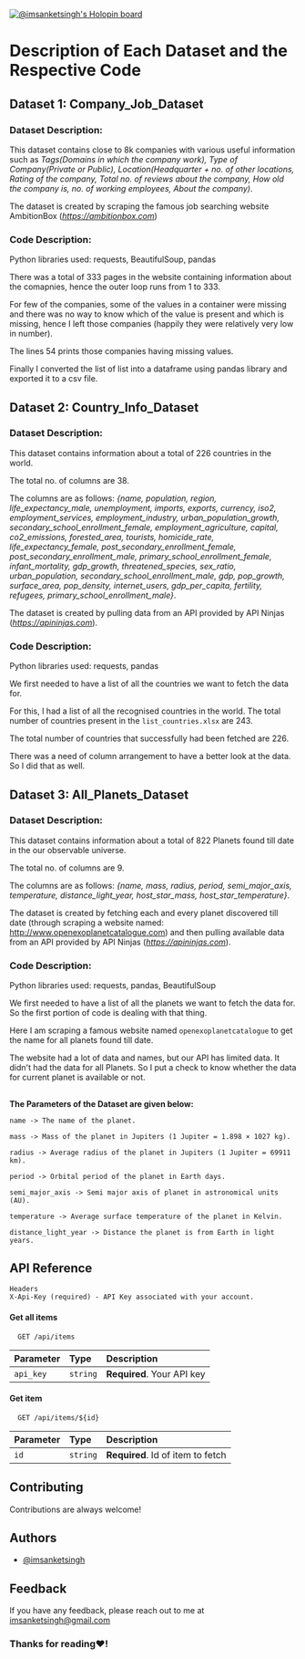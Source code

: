 
[![@imsanketsingh's Holopin board](https://holopin.me/imsanketsingh)](https://holopin.io/@imsanketsingh)

# Description of Each Dataset and the Respective Code

## Dataset 1: Company_Job_Dataset

### **Dataset Description:**
This dataset contains close to 8k companies with various useful information such as *Tags(Domains in which the company work), Type of Company(Private or Public), Location(Headquarter + no. of other locations, Rating of the company, Total no. of reviews about the company, How old the company is, no. of working employees, About the company)*.

The dataset is created by scraping the famous job searching website AmbitionBox (*https://ambitionbox.com*)

### **Code Description:**
Python libraries used: requests, BeautifulSoup, pandas

There was a total of 333 pages in the website containing information about the comapnies, hence the outer loop runs from 1 to 333.

For few of the companies, some of the values in a container were missing and there was no way to know which of the value is present and which is missing, hence I left those companies (happily they were relatively very low in number).

The lines 54 prints those companies having missing values.

Finally I converted the list of list into a dataframe using pandas library and exported it to a csv file.

##
## Dataset 2: Country_Info_Dataset

### **Dataset Description:**
This dataset contains information about a total of 226 countries in the world.

The total no. of columns are 38.

The columns are as follows: *{name, population, region, life_expectancy_male, unemployment, imports, exports, currency, iso2, employment_services, employment_industry, urban_population_growth, secondary_school_enrollment_female, employment_agriculture, capital, co2_emissions, forested_area, tourists, homicide_rate, life_expectancy_female, post_secondary_enrollment_female, post_secondary_enrollment_male, primary_school_enrollment_female, infant_mortality, gdp_growth, threatened_species, sex_ratio, urban_population, secondary_school_enrollment_male, gdp, pop_growth, surface_area, pop_density, internet_users, gdp_per_capita, fertility, refugees, primary_school_enrollment_male}*.

The dataset is created by pulling data from an API provided by API Ninjas (*https://apininjas.com*).

### **Code Description:**

Python libraries used: requests, pandas

We first needed to have a list of all the countries we want to fetch the data for.

For this, I had a list of all the recognised countries in the world. The total number of countries present in the ```list_countries.xlsx``` are 243.

The total number of countries that successfully had been fetched are 226.

There was a need of column arrangement to have a better look at the data. So I did that as well.

##
## Dataset 3: All_Planets_Dataset

### **Dataset Description:**
This dataset contains information about a total of 822 Planets found till date in the our observable universe.

The total no. of columns are 9.

The columns are as follows: *{name, mass, radius, period, semi_major_axis, temperature, distance_light_year, host_star_mass, host_star_temperature}*.

The dataset is created by fetching each and every planet discovered till date (through scraping a website named: http://www.openexoplanetcatalogue.com) and then pulling available data from an API provided by API Ninjas (*https://apininjas.com*).

### **Code Description:**

Python libraries used: requests, pandas, BeautifulSoup

We first needed to have a list of all the planets we want to fetch the data for. So the first portion of code is dealing with that thing.

Here I am scraping a famous website named ```openexoplanetcatalogue``` to get the name for all planets found till date.

The website had a lot of data and names, but our API has limited data. It didn't had the data for all Planets. So I put a check to know whether the data for current planet is available or not.

##
**The Parameters of the Dataset are given below:**


```name -> The name of the planet.```

```mass -> Mass of the planet in Jupiters (1 Jupiter = 1.898 × 1027 kg).```

```radius -> Average radius of the planet in Jupiters (1 Jupiter = 69911 km).```

```period -> Orbital period of the planet in Earth days.```

```semi_major_axis -> Semi major axis of planet in astronomical units (AU).```

```temperature -> Average surface temperature of the planet in Kelvin.```

```distance_light_year -> Distance the planet is from Earth in light years.```


##
## API Reference

```http
Headers
X-Api-Key (required) - API Key associated with your account.
```

#### Get all items

```http
  GET /api/items
```

| Parameter | Type     | Description                |
| :-------- | :------- | :------------------------- |
| `api_key` | `string` | **Required**. Your API key |

#### Get item

```http
  GET /api/items/${id}
```

| Parameter | Type     | Description                       |
| :-------- | :------- | :-------------------------------- |
| `id`      | `string` | **Required**. Id of item to fetch |



## Contributing

Contributions are always welcome!



## Authors

- [@imsanketsingh](https://github.com/imsanketsingh)


## Feedback

If you have any feedback, please reach out to me at imsanketsingh@gmail.com
### Thanks for reading♥!
